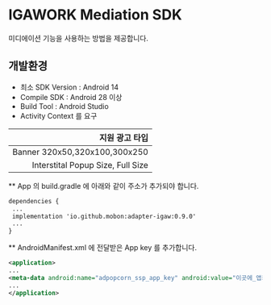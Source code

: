 # IGAWORK Mediation SDK

 미디에이션 기능을 사용하는 방법을 제공합니다.

## 개발환경
- 최소 SDK Version : Android 14
- Compile SDK : Android 28 이상
- Build Tool : Android Studio 
- Activity Context 를 요구

|지원 광고 타입|
|---:|
|Banner 320x50,320x100,300x250|
|Interstital Popup Size, Full Size|



**  App 의 build.gradle 에 아래와 같이 주소가 추가되야 합니다.
 ```XML
dependencies {
  ...
  implementation 'io.github.mobon:adapter-igaw:0.9.0' 
  ...
}
```

** AndroidManifest.xml 에 전달받은 App key 를 추가합니다.
 ```XML
<application>
... 
<meta-data android:name="adpopcorn_ssp_app_key" android:value="이곳에_앱키를_입력하세요" /> 
...
</application>
```
   

